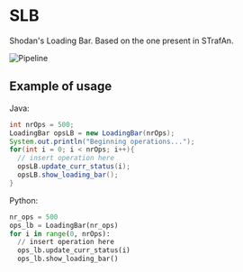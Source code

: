 # SLB
Shodan's Loading Bar. Based on the one present in STrafAn.

![Pipeline](https://github.com/shodanwashere/slb/actions/workflows/pipeline.yml/badge.svg)
## Example of usage
Java:
```java
int nrOps = 500;
LoadingBar opsLB = new LoadingBar(nrOps);
System.out.println("Beginning operations...");
for(int i = 0; i < nrOps; i++){
  // insert operation here
  opsLB.update_curr_status(i);
  opsLB.show_loading_bar();
}
```

Python:
```py
nr_ops = 500
ops_lb = LoadingBar(nr_ops)
for i in range(0, nrOps):
  // insert operation here
  ops_lb.update_curr_status(i)
  ops_lb.show_loading_bar()
```
